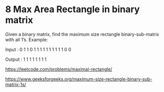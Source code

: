 # 8 Max Area Rectangle in binary matrix

Given a binary matrix, find the maximum size rectangle binary-sub-matrix with all 1’s.
Example:

Input :   0 1 1 0
          1 1 1 1
          1 1 1 1
          1 1 0 0

Output :  1 1 1 1
          1 1 1 1

https://leetcode.com/problems/maximal-rectangle/

https://www.geeksforgeeks.org/maximum-size-rectangle-binary-sub-matrix-1s/